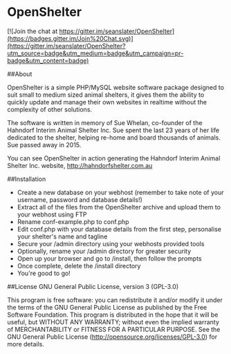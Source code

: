 # OpenShelter

[![Join the chat at https://gitter.im/seanslater/OpenShelter](https://badges.gitter.im/Join%20Chat.svg)](https://gitter.im/seanslater/OpenShelter?utm_source=badge&utm_medium=badge&utm_campaign=pr-badge&utm_content=badge)

##About

OpenShelter is a simple PHP/MySQL website software package designed to suit small to medium sized animal shelters, it gives them the ability to quickly update and manage their own websites in realtime without the complexity of other solutions.

The software is written in memory of Sue Whelan, co-founder of the Hahndorf Interim Animal Shelter Inc. Sue spent the last 23 years of her life dedicated to the shelter, helping re-home and board thousands of animals. Sue passed away in 2015. 

You can see OpenShelter in action generating the Hahndorf Interim Animal Shelter Inc. website, http://hahndorfshelter.com.au

##Installation

- Create a new database on your webhost (remember to take note of your username, password and database details!)
- Extract all of the files from the OpenShelter archive and upload them to your webhost using FTP
- Rename conf-example.php to conf.php
- Edit conf.php with your database details from the first step, personalise your shelter's name and tagline
- Secure your /admin directory using your webhosts provided tools
- Optionally, rename your /admin directory for greater security
- Open up your browser and go to /install, then follow the prompts
- Once complete, delete the /install directory
- You're good to go!

##License GNU General Public License, version 3 (GPL-3.0)

This program is free software: you can redistribute it and/or modify it under the terms of the GNU General Public License as published by the Free Software Foundation. This program is distributed in the hope that it will be useful, but WITHOUT ANY WARRANTY; without even the implied warranty of MERCHANTABILITY or FITNESS FOR A PARTICULAR PURPOSE.  See the GNU General Public License (http://opensource.org/licenses/GPL-3.0) for more details.